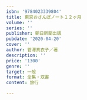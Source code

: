 ```yaml
---
isbn: '9784023339804'
title: 東京おさんぽノート１２ヶ月
volume: ''
series: ''
publisher: 朝日新聞出版
pubdate: '2020-04-20'
cover: ''
author: 菅澤真衣子／著
description: ''
price: '1300'
genre: ''
target: 一般
format: 全集・双書
content: 旅行

---
```

